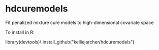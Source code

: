 # hdcuremodels
Fit penalized mixture cure models to high-dimensional covariate space

To install in R:

library(devtools)\\
install_github("kelliejarcher/hdcuremodels")
